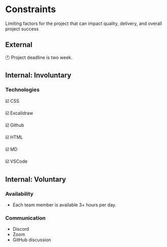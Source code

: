 # Constraints

Limiting factors for the project that can impact quality, delivery, and overall
project success

## External

:clock1: Project deadline is two week.

<!--
  constraints coming from the outside that your team has no control over. these may include:
  - project deadlines
  - UI design or color schemes
  - technologies (sometimes a client will tell you what to use)
-->

## Internal: Involuntary

### Technologies

:ballot_box_with_check: CSS

:ballot_box_with_check: Excalidraw

:ballot_box_with_check: Github

:ballot_box_with_check: HTML

:ballot_box_with_check: MD

:ballot_box_with_check: VSCode

<!--
  constraints that come from within your team, and you have no control over them. they may include:
  - each of your individual skill levels
  - the amount of time available to work on the project
-->

## Internal: Voluntary

### Availability

- Each team member is available 3+ hours per day.

### Communication

- Discord
- Zoom
- GitHub discussion

<!--
  constraints that your team decided on to help scope the project. they may include:

- coding style & conventions
- agree on a code review checklist for the project repository
- the number of hours you want to spend working
- only using the colors black and white -->
